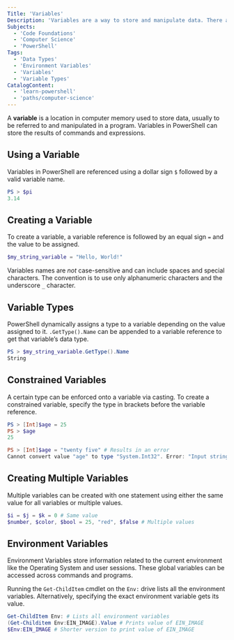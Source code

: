 ```yaml
---
Title: 'Variables'
Description: 'Variables are a way to store and manipulate data. There are multiple types including environment variables which can be created in variety of ways.'
Subjects:
  - 'Code Foundations'
  - 'Computer Science'
  - 'PowerShell'
Tags:
  - 'Data Types'
  - 'Environment Variables'
  - 'Variables'
  - 'Variable Types'
CatalogContent:
  - 'learn-powershell'
  - 'paths/computer-science'
---
```


A **variable** is a location in computer memory used to store data, usually to be referred to and manipulated in a program. Variables in PowerShell can store the results of commands and expressions.

## Using a Variable

Variables in PowerShell are referenced using a dollar sign `$` followed by a valid variable name.

```PowerShell
PS > $pi
3.14
```

## Creating a Variable

To create a variable, a variable reference is followed by an equal sign `=` and the value to be assigned. 

```PowerShell
$my_string_variable = "Hello, World!"
```

Variables names are *not* case-sensitive and can include spaces and special characters. The convention is to use only alphanumeric characters and the underscore `_` character.

## Variable Types

PowerShell dynamically assigns a type to a variable depending on the value assigned to it. `.GetType().Name` can be appended to a variable reference to get that variable’s data type.

```PowerShell
PS > $my_string_variable.GetType().Name
String
```

## Constrained Variables

A certain type can be enforced onto a variable via casting. To create a constrained variable, specify the type in brackets before the variable reference.

```PowerShell
PS > [Int]$age = 25
PS > $age
25

PS > [Int]$age = "twenty five" # Results in an error
Cannot convert value "age" to type "System.Int32". Error: "Input string was not in a correct format."
```

## Creating Multiple Variables

Multiple variables can be created with one statement using either the same value for all variables or multiple values.

```PowerShell
$i = $j = $k = 0 # Same value
$number, $color, $bool = 25, "red", $false # Multiple values
```

## Environment Variables

Environment Variables store information related to the current environment like the Operating System and user sessions. These global variables can be accessed across commands and programs.

Running the `Get-ChildItem` cmdlet on the `Env:` drive lists all the environment variables. Alternatively, specifying the exact environment variable gets its value. 

```PowerShell
Get-ChildItem Env: # Lists all environment variables
(Get-Childitem Env:EIN_IMAGE).Value # Prints value of EIN_IMAGE
$Env:EIN_IMAGE # Shorter version to print value of EIN_IMAGE
```
